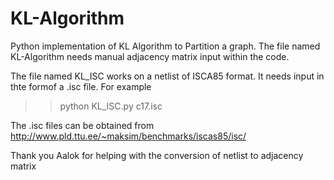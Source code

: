 # KL-Algorithm
Python implementation of KL Algorithm to Partition a graph.
The file named KL-Algorithm needs manual adjacency matrix input within the code.

The file named KL_ISC works on a netlist of ISCA85 format. It needs input in thte formof a .isc file.
For example 

>> python KL_ISC.py c17.isc

The .isc files can be obtained from http://www.pld.ttu.ee/~maksim/benchmarks/iscas85/isc/

Thank you Aalok for helping with the conversion of netlist to adjacency matrix

